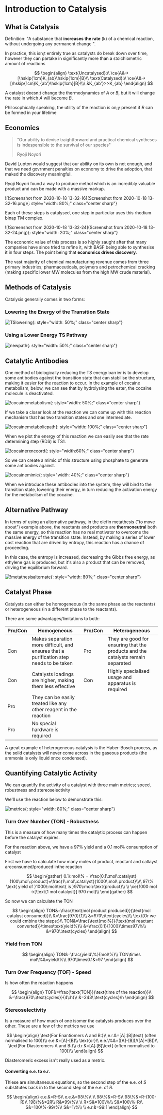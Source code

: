 # Introduction to Catalysis

## What is Catalysis

Definition: "A substance that **increases the rate** (k) of a chemical reaction, without undergoing any permanent change ".

In practice, this isn;t entirely true as catalysts do break down over time, however they can partake in significantly more than a stoichiometric amount of reactions.

$$
\begin{align}
\text{Uncatalysed}:\\
\ce{A&->[\hskip{1cm}K_{ab}\hskip{1cm}]B}\\
\text{Catalysed}:\\
\ce{A&->[\hskip{1cm}K_{ab'}\hskip{1cm}]B}\\\\
&K_{ab'}>>K_{ab}
\end{align}
$$

A catalyst doesn;t change the thermodynamics of $A$ or $B$, but it will change the rate in which $A$ will become $B$.

Philosophically speaking, the utility of the reaction is on;y present if $B$ can be formed in your lifetime

## Economics

> "Our ability to devise traightforward and practical chemical syntheses is indespensible to the survival of our species"
>
> Ryoji Noyori

David Lupton would suggest that our ability on its own is not enough, and that we need govrnment penalties on economy to drive the adoption, that maked the discovery meaningful. 

Ryoji Noyori found a way to produce methol which is an incredibly valuable product and can be made with a massive markup.

![!Screenshot from 2020-10-18 13-32-16](Screenshot from 2020-10-18 13-32-16.png){: style="width: 80%;" class="center sharp"}

Each of these steps is catalysed, one step in particular uses this rhodium binap TM complex.

![!Screenshot from 2020-10-18 13-32-24](Screenshot from 2020-10-18 13-32-24.png){: style="width: 20%;" class="center sharp"}

The economic value of this process is so highly saught after that many companies have since tried to refine it, with BASF being able to synthesise it in four steps. The point being that **economics drives discovery**.

The vast majority of chemical manufacturing revenue comes from three primary industries; pharmaceuticals, polymers and petrochemical cracking (making specific lower MW molecules from the high MW crude material).

## Methods of Catalysis

Catalysis generally comes in two forms:

### Lowering the Energy of the Transition State

![TSlowering](TSlowering.png){: style="width: 50%;" class="center sharp"}

### Using a Lower Energy TS Pathway

![newpath](newpath.png){: style="width: 50%;" class="center sharp"}

## Catalytic Antibodies

One method of biologically reducing the TS energy barrier is to develop some antibodies against the transition state that can stabilise the structure, making it easier for the reaction to occur. In the example of cocaine metabolism, below, we can see that by hydrolysing the ester, the cocaine molecule is deactivated.

![!cocainemetabolism](cocainemetabolism.png){: style="width: 50%;" class="center sharp"}

If we take a closer look at the reaction we can come up with this reaction mechanism that has two transition states and one intermediate.

![!cocainemetabolicpath](cocainemetabolicpath.png){: style="width: 100%;" class="center sharp"}

When we plot the energy of this reaction we can easily see that the rate determining step (RDS) is TS1.

![!cocainerxncoord](cocainerxncoord.png){: style="width:60%;" class="center sharp"}

So we can create a mimic of this structure using phosphate to generate some antibodies against.

![!cocainemimic](cocainemimic.png){: style="width: 40%;" class="center sharp"}

When we introduce these antibodies into the system, they will bind to the transition state, lowering their energy, in turn reducing the activation energy for the metabolism of the cocaine.

## Alternative Pathway

In terms of using an alternative pathway, in the olefin metathesis ("to move about") example above, the reactants and products are **thermoneutral** both the same energy, so this reaction has no real motivator to overcome the massive energy of the transition state. Instead, by making a series of lower cost reaction that are driven by entropy, this reaction has a chance of proceeding.

In this case, the entropy is increased, decreasing the Gibbs free energy, as ethylene gas is produced, but it's also a product that can be removed, driving the equilibrium forward.

![!metathesisalternate](metathesisalternate.png){: style="width: 80%;" class="center sharp"}

## Catalyst Phase

Catalysts can either be homogeneous (in the same phase as the reactants) or heterogeneous (in a different phase to the reactants).

There are some advantages/limitations to both:

| Pro/Con | Homogeneous                                                  | Pro/Con | Heterogeneous                                                |
| ------- | ------------------------------------------------------------ | ------- | ------------------------------------------------------------ |
| Con     | Makes separation more difficult, and ensures that a purification step needs to be taken | Pro     | They are good for ensuring that the products and the catalysts remain separated |
| Con     | Catalysts loadings are higher, making them less effective    | Con     | Highly specialised usage and apparatus is required           |
| Pro     | They can be easily treated like any other reagent in the reaction |         |                                                              |
| Pro     | No special hardware is required                              |         |                                                              |

A great example of heterogeneous catalysis is the Haber-Bosch process, as the solid catalysts will never come across in the gaseous products (the ammonia is only liquid once condensed). 

## Quantifying Catalytic Activity

We can quantify the activity of a catalyst with three main metrics; speed, robustness and stereoselectivity

We'll use the reaction below to demonstrate this:

![metrics](metrics.png){: style="width: 80%;" class="center sharp"}

### Turn Over Number (TON) - Robustness

This is a measure of how many times the catalytic process can happen before the catalyst expires.

For the reaction above, we have a 97% yield and a 0.1 mol% consumption of catalyst

First we have to calculate how many moles of product, reactant and catlayst areconsumed/produced inthe reaction

$$
\begin{gather}
0.1\:mol\% = \frac{0.1\:mol\:catalyst}{100\:mol\:product}=\frac{1\:mol\:catalyst}{1000\:mol\:product}\\\\
97\% \text{ yield of }1000\:mol\text{ is }970\:mol\:\text{product}\\
\\
\ce{1000 mol ->[\text{1 mol catalyst}] 970 mol}\\
\end{gather}
$$

So now we can calculate the TON

$$
\begin{align}
TON&=\frac{\text{mol product produced}}{\text{mol catalyst consumed}}\\
&=\frac{970}{1}\\
&=970\:\text{cycles}\\
\text{Or we could cmbine the steps:}\\
TON&=\frac{\text{mol%}}{\text{mol reactant converted}}\times\text{yield%}\\
&=\frac{0.1}{1000}\times97\%\\
&=970\:\text{cycles}
\end{align}
$$

### Yield from TON

$$
\begin{align}
TON&=\frac{yield\%}{mol\%}\\
TON\times mol\%&=yield\%\\
970\times0.1&=97
\end{align}
$$



### Turn Over Frequency (TOF) - Speed

Is how often the reaction happens

$$
\begin{align}
TOF&=\frac{\text{TON}}{\text{time of the reaction}}\\
&=\frac{970\:\text{cycles}}{4\:h}\\
&=243\:\text{cycles}/h
\end{align}
$$

### Stereoselectivity

Is a measure of how much of one isomer the catalysts produces over the other. These are a few of the metrics we use

$$
\begin{align}
\text{For Enantiomers A and B:}\\
e.r.&=[A]:[B]\text{ (often normalised to 100)}\\
e.e.&=[A]-[B]\\
\text{or}\\
e.e.\%&=([A]-[B])/([A]+[B])\\
\text{For Diasteromers A and B:}\\
d.r.&=[A]:[B]\text{ (often normalised to 100)}\\
\end{align}
$$

Diasteromeric excess isn't really used as a metric.

#### Converting e.e. to e.r.

Thiese are simultaneous equations, so the second step of the e.e. of $S$ substitutes back in to the second step of the e.e. of $R$. 

$$
\begin{align}
e.e.&=R-S\\
e.e.&=98\%\\
\\
98\%&=R-S\\
98\%&=R-(100-R)\\
198\%&=2R\\
R&=99\%\\
\\
R+S&=100\%\\
S&=100\%-R\\
S&=100\%-99\%\\
S&=1\%\\
\\
e.r.&=99:1
\end{align}
$$


